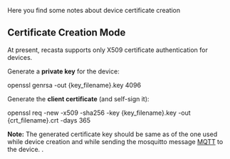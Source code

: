 Here you find some notes about device certificate creation

## Certificate Creation Mode
At present, recasta supports only X509 certificate authentication for devices.

Generate a **private key** for the device:

openssl genrsa -out {key_filename}.key 4096

Generate the **client certificate** (and self-sign it):

openssl req -new -x509 -sha256 -key {key_filename}.key -out {crt_filename}.crt -days 365

**Note:**
The generated certificate key should be same as of the one used while device creation and while sending the mosquitto message [MQTT](Technical/MQTT.md) to the device.
.


